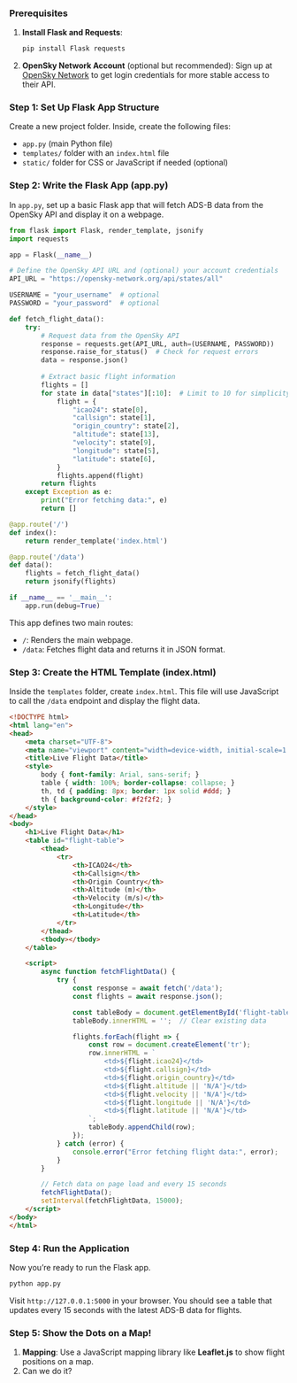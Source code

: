 ### Prerequisites

1. **Install Flask and Requests**:
   ```bash
   pip install Flask requests
   ```
2. **OpenSky Network Account** (optional but recommended): Sign up at [OpenSky Network](https://opensky-network.org/) to get login credentials for more stable access to their API.

### Step 1: Set Up Flask App Structure

Create a new project folder. Inside, create the following files:
- `app.py` (main Python file)
- `templates/` folder with an `index.html` file
- `static/` folder for CSS or JavaScript if needed (optional)

### Step 2: Write the Flask App (app.py)

In `app.py`, set up a basic Flask app that will fetch ADS-B data from the OpenSky API and display it on a webpage.

```python
from flask import Flask, render_template, jsonify
import requests

app = Flask(__name__)

# Define the OpenSky API URL and (optional) your account credentials
API_URL = "https://opensky-network.org/api/states/all"

USERNAME = "your_username"  # optional
PASSWORD = "your_password"  # optional

def fetch_flight_data():
    try:
        # Request data from the OpenSky API
        response = requests.get(API_URL, auth=(USERNAME, PASSWORD))
        response.raise_for_status()  # Check for request errors
        data = response.json()
        
        # Extract basic flight information
        flights = []
        for state in data["states"][:10]:  # Limit to 10 for simplicity
            flight = {
                "icao24": state[0],
                "callsign": state[1],
                "origin_country": state[2],
                "altitude": state[13],
                "velocity": state[9],
                "longitude": state[5],
                "latitude": state[6],
            }
            flights.append(flight)
        return flights
    except Exception as e:
        print("Error fetching data:", e)
        return []

@app.route('/')
def index():
    return render_template('index.html')

@app.route('/data')
def data():
    flights = fetch_flight_data()
    return jsonify(flights)

if __name__ == '__main__':
    app.run(debug=True)
```

This app defines two main routes:
- `/`: Renders the main webpage.
- `/data`: Fetches flight data and returns it in JSON format.

### Step 3: Create the HTML Template (index.html)

Inside the `templates` folder, create `index.html`. This file will use JavaScript to call the `/data` endpoint and display the flight data.

```html
<!DOCTYPE html>
<html lang="en">
<head>
    <meta charset="UTF-8">
    <meta name="viewport" content="width=device-width, initial-scale=1.0">
    <title>Live Flight Data</title>
    <style>
        body { font-family: Arial, sans-serif; }
        table { width: 100%; border-collapse: collapse; }
        th, td { padding: 8px; border: 1px solid #ddd; }
        th { background-color: #f2f2f2; }
    </style>
</head>
<body>
    <h1>Live Flight Data</h1>
    <table id="flight-table">
        <thead>
            <tr>
                <th>ICAO24</th>
                <th>Callsign</th>
                <th>Origin Country</th>
                <th>Altitude (m)</th>
                <th>Velocity (m/s)</th>
                <th>Longitude</th>
                <th>Latitude</th>
            </tr>
        </thead>
        <tbody></tbody>
    </table>

    <script>
        async function fetchFlightData() {
            try {
                const response = await fetch('/data');
                const flights = await response.json();

                const tableBody = document.getElementById('flight-table').querySelector('tbody');
                tableBody.innerHTML = '';  // Clear existing data

                flights.forEach(flight => {
                    const row = document.createElement('tr');
                    row.innerHTML = `
                        <td>${flight.icao24}</td>
                        <td>${flight.callsign}</td>
                        <td>${flight.origin_country}</td>
                        <td>${flight.altitude || 'N/A'}</td>
                        <td>${flight.velocity || 'N/A'}</td>
                        <td>${flight.longitude || 'N/A'}</td>
                        <td>${flight.latitude || 'N/A'}</td>
                    `;
                    tableBody.appendChild(row);
                });
            } catch (error) {
                console.error("Error fetching flight data:", error);
            }
        }

        // Fetch data on page load and every 15 seconds
        fetchFlightData();
        setInterval(fetchFlightData, 15000);
    </script>
</body>
</html>
```

### Step 4: Run the Application

Now you’re ready to run the Flask app.

```bash
python app.py
```

Visit `http://127.0.0.1:5000` in your browser. You should see a table that updates every 15 seconds with the latest ADS-B data for flights.

### Step 5: Show the Dots on a Map!

1. **Mapping**: Use a JavaScript mapping library like **Leaflet.js** to show flight positions on a map.
2. Can we do it?

